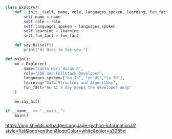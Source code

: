 ```python
class Explorer:
    def __init__(self, name, role, languages_spoken, learning, fun_fact):
        self.name = name
        self.role = role
        self.languages_spoken = languages_spoken
        self.learning = learning
        self.fun_fact = fun_fact

    def say_hi(self):
        print("Hi Nice to See you.")

def main():
    me = Explorer(
        name="Sasta Hari Haran R",
        role="SDE and FullStack Developer",
        languages_spoken=["hn_In", "en_US","ta_IN"],
        learning="Data Structres and Algorithms",
        fun_fact="An AI a day keeps the developer away"
    )

    me.say_hi()

if __name__ == "__main__":
    main()
```
https://img.shields.io/badge/Language-python-informational?style=flat&logo=python&logoColor=white&color=a3265d

